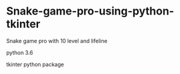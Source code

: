 # Snake-game-pro-using-python-tkinter
Snake game pro with 10 level and lifeline

python 3.6

tkinter python package
